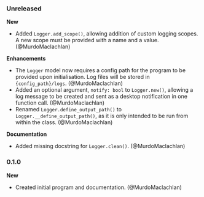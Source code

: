 ### Unreleased

**New**

- Added `Logger.add_scope()`, allowing addition of custom logging scopes. A new scope must be provided with a name and a value. (@MurdoMaclachlan)

**Enhancements**

- The `Logger` model now requires a config path for the program to be provided upon initialisation. Log files will be stored in `{config_path}/logs`. (@MurdoMaclachlan)
- Added an optional argument, `notify: bool` to `Logger.new()`, allowing a log message to be created and sent as a desktop notification in one function call. (@MurdoMaclachlan)
- Renamed `Logger.define_output_path()` to `Logger.__define_output_path()`, as it is only intended to be run from within the class. (@MurdoMaclachlan)

**Documentation**

- Added missing docstring for `Logger.clean()`. (@MurdoMaclachlan)

### 0.1.0

**New**

- Created initial program and documentation. (@MurdoMaclachlan)